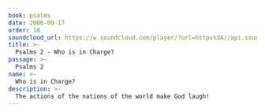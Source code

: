 ```yaml
---
book: psalms
date: 2006-09-17
order: 10
soundcloud_url: https://w.soundcloud.com/player/?url=https%3A//api.soundcloud.com/tracks/
title: >-
  Psalms 2 - Who is in Charge?
passage: >-
  Psalms 2
name: >-
  Who is in Charge?
description: >-
  The actions of the nations of the world make God laugh!
---
```



